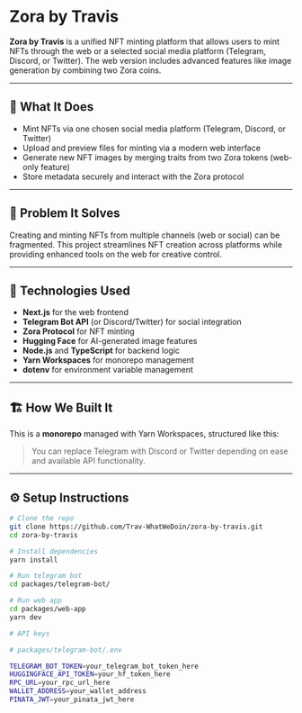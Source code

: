# Zora by Travis

**Zora by Travis** is a unified NFT minting platform that allows users to mint NFTs through the web or a selected social media platform (Telegram, Discord, or Twitter). The web version includes advanced features like image generation by combining two Zora coins.

---

## 🚀 What It Does

- Mint NFTs via one chosen social media platform (Telegram, Discord, or Twitter)
- Upload and preview files for minting via a modern web interface
- Generate new NFT images by merging traits from two Zora tokens (web-only feature)
- Store metadata securely and interact with the Zora protocol

---

## 🧩 Problem It Solves

Creating and minting NFTs from multiple channels (web or social) can be fragmented. This project streamlines NFT creation across platforms while providing enhanced tools on the web for creative control.

---

## 🧪 Technologies Used

- **Next.js** for the web frontend
- **Telegram Bot API** (or Discord/Twitter) for social integration
- **Zora Protocol** for NFT minting
- **Hugging Face** for AI-generated image features
- **Node.js** and **TypeScript** for backend logic
- **Yarn Workspaces** for monorepo management
- **dotenv** for environment variable management

---

## 🏗️ How We Built It

This is a **monorepo** managed with Yarn Workspaces, structured like this:

> You can replace Telegram with Discord or Twitter depending on ease and available API functionality.

---

## ⚙️ Setup Instructions

```bash
# Clone the repo
git clone https://github.com/Trav-WhatWeDoin/zora-by-travis.git
cd zora-by-travis

# Install dependencies
yarn install

# Run telegram bot
cd packages/telegram-bot/

# Run web app
cd packages/web-app
yarn dev

# API keys

# packages/telegram-bot/.env

TELEGRAM_BOT_TOKEN=your_telegram_bot_token_here
HUGGINGFACE_API_TOKEN=your_hf_token_here
RPC_URL=your_rpc_url_here
WALLET_ADDRESS=your_wallet_address
PINATA_JWT=your_pinata_jwt_here
```
